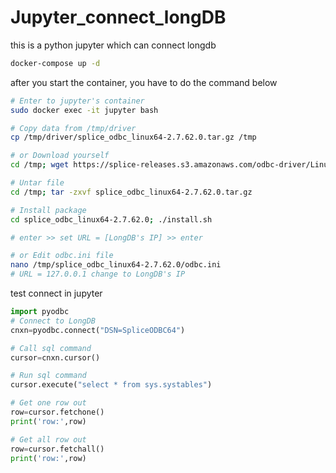 # Jupyter_connect_longDB
this is a python jupyter which can connect longdb
```bash
docker-compose up -d
```
after you start the container, you have to do the command below
```bash
# Enter to jupyter's container
sudo docker exec -it jupyter bash

# Copy data from /tmp/driver
cp /tmp/driver/splice_odbc_linux64-2.7.62.0.tar.gz /tmp

# or Download yourself
cd /tmp; wget https://splice-releases.s3.amazonaws.com/odbc-driver/Linux64/splice_odbc_linux64-2.7.62.0.tar.gz

# Untar file
cd /tmp; tar -zxvf splice_odbc_linux64-2.7.62.0.tar.gz

# Install package
cd splice_odbc_linux64-2.7.62.0; ./install.sh

# enter >> set URL = [LongDB's IP] >> enter

# or Edit odbc.ini file 
nano /tmp/splice_odbc_linux64-2.7.62.0/odbc.ini
# URL = 127.0.0.1 change to LongDB's IP
```
test connect in jupyter
```python
import pyodbc
# Connect to LongDB
cnxn=pyodbc.connect("DSN=SpliceODBC64")

# Call sql command
cursor=cnxn.cursor()

# Run sql command
cursor.execute("select * from sys.systables")

# Get one row out
row=cursor.fetchone()
print('row:',row)

# Get all row out
row=cursor.fetchall()
print('row:',row)
```
